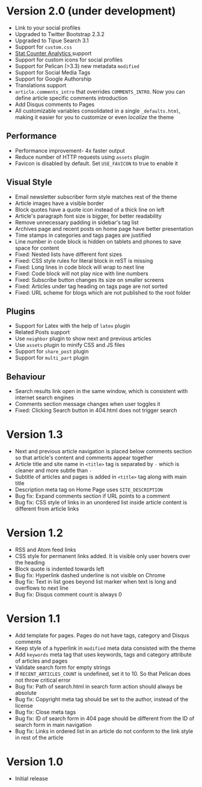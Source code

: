 Version 2.0 (under development)
===============================

* Link to your social profiles
* Upgraded to Twitter Bootstrap 2.3.2
* Upgraded to Tipue Search 3.1
* Support for `custom.css`
* [Stat Counter Analytics ](http://statcounter.com/) support
* Support for custom icons for social profiles
* Support for Pelican (>3.3) new metadata `modified`
* Support for Social Media Tags
* Support for Google Authorship
* Translations support
* `article.comments_intro` that overrides `COMMENTS_INTRO`. Now you can define
  article specific comments introduction
* Add Disqus comments to Pages
* All customizable variables consolidated in a single `_defaults.html`, making
  it easier for you to customize or even *localize* the theme

Performance
-----------

* Performance improvement- 4x faster output
* Reduce number of HTTP requests using `assets` plugin
* Favicon is disabled by default. Set `USE_FAVICON` to true to enable it

Visual Style
------------

* Email newsletter subscriber form style matches rest of the theme
* Article images have a visible border
* Block quotes have a quote icon instead of a thick line on left
* Article's paragraph font size is bigger, for better readability
* Remove unnecessary padding in sidebar's tag list
* Archives page and recent posts on home page have better presentation
* Time stamps in categories and tags pages are justified
* Line number in code block is hidden on tablets and phones to save space for
  content
* Fixed: Nested lists have different font sizes
* Fixed: CSS style rules for literal block in reST is missing
* Fixed: Long lines in code block will wrap to next line
* Fixed: Code block will not play nice with line numbers
* Fixed: Subscribe button changes its size on smaller screens
* Fixed: Articles under tag heading on tags page are not sorted
* Fixed: URL scheme for blogs which are not published to the root folder

Plugins
-------

* Support for Latex with the help of `latex` plugin
* Related Posts support
* Use `neighbor` plugin to show next and previous articles
* Use `assets` plugin to minify CSS and JS files
* Support for `share_post` plugin
* Support for `multi_part` plugin

Behaviour
---------

* Search results link open in the same window, which is consistent with
  internet search engines
* Comments section message changes when user toggles it
* Fixed: Clicking Search button in 404.html does not trigger search

Version 1.3
===========

* Next and previous article navigation is placed below comments section so that article's content and comments appear together
* Article title and site name in `<title>` tag is separated by ` · ` which is cleaner and more subtle than ` -  `
* Subtitle of articles and pages is added in `<title>` tag along with main title
* Description meta tag on Home Page uses `SITE_DESCRIPTION`
* Bug fix: Expand comments section if URL points to a comment
* Bug fix: CSS style of links in an unordered list inside article content is different from article links

Version 1.2
===========

* RSS and Atom feed links
* CSS style for permanent links added. It is visible only user hovers over the heading
* Block quote is indented towards left
* Bug fix: Hyperlink dashed underline is not visible on Chrome
* Bug fix: Text in list goes beyond list marker when text is long and overflows to next line
* Bug fix: Disqus comment count is always 0

Version 1.1
===========

* Add template for pages. Pages do not have tags, category and Disqus comments
* Keep style of a hyperlink in `modified` meta data consisted with the theme
* Add `keywords` meta tag that uses keywords, tags and category attribute of articles and pages
* Validate search form for empty strings
* If `RECENT_ARTICLES_COUNT` is undefined, set it to 10. So that Pelican does not throw critical error
* Bug fix: Path of search.html in search form action should always be absolute
* Bug fix: Copyright meta tag should be set to the author, instead of the license
* Bug fix: Close meta tags
* Bug fix: ID of search form in 404 page should be different from the ID of search form in main navigation
* Bug fix: Links in ordered list in an article do not conform to the link style in rest of the article

Version 1.0
===========

* Initial release
